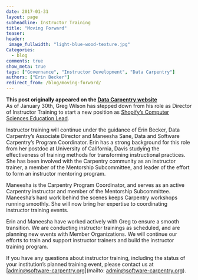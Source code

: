 ```yaml
---
date: 2017-01-31
layout: page  
subheadline: Instructor Training   
title: "Moving Forward"  
teaser:  
header:  
 image_fullwidth: "light-blue-wood-texture.jpg"  
Categories:  
  - blog  
comments: true  
show_meta: true    
tags: ["Governance", "Instructor Development", "Data Carpentry"]
authors: ["Erin Becker"]    
redirect_from: /blog/moving-forward/
--- 
```


**This post originally appeared on the [Data Carpentry website](https://datacarpentry.org)**  
As of January 30th, Greg Wilson has stepped down from his role as Director of Instructor Training to start a new position as 
[Shopify’s Computer Sciences Education Lead](https://software-carpentry.org/blog/2016/12/next-steps.html).  

Instructor training will continue under the guidance of Erin Becker, Data Carpentry’s Associate Director and Maneesha Sane, 
Data and Software Carpentry’s Program Coordinator. Erin has a strong background for this role from her postdoc at University of 
California, Davis studying the effectiveness of training methods for transforming instructional practices. She has been involved 
with the Carpentry community as an instructor trainer, a member of the Mentorship Subcommittee, and leader of the effort to form an 
instructor mentoring program.  

Maneesha is the Carpentry Program Coordinator, and serves as an active Carpentry instructor and member of the Mentorship Subcommittee. 
Maneesha’s hard work behind the scenes keeps Carpentry workshops running smoothly. She will now bring her expertise to coordinating 
instructor training events.  

Erin and Maneesha have worked actively with Greg to ensure a smooth transition. We are conducting instructor trainings as scheduled, 
and are planning new events with Member Organizations. We will continue our efforts to train and support instructor trainers and build
the instructor training program.    

If you have any questions about instructor training, including the status of your institution’s planned training event, please contact
us at [admin@software-carpentry.org](mailto: admin@software-carpentry.org).   
